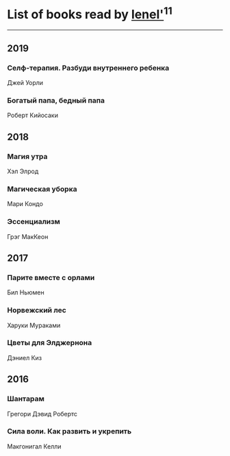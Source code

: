# List of books read by [lenel'](http://vk.com/id30791168)<sup>11</sup>
---

## 2019

### Селф-терапия. Разбуди внутреннего ребенка
Джей Уорли


### Богатый папа, бедный папа
Роберт Кийосаки



## 2018

### Магия утра
Хэл Элрод


### Магическая уборка
Мари Кондо


### Эссенциализм
Грэг МакКеон



## 2017



### Парите вместе с орлами
Бил Ньюмен


### Норвежский лес
Харуки Мураками


### Цветы для Элджернона
Дэниел Киз



## 2016

### Шантарам
Грегори Дэвид Робертс


### Сила воли. Как развить и укрепить
Макгонигал Келли



